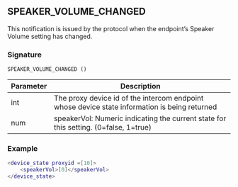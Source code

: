## SPEAKER\_VOLUME\_CHANGED

This notification is issued by the protocol when the endpoint’s Speaker Volume setting has changed. 


### Signature

`SPEAKER_VOLUME_CHANGED ()`


| Parameter | Description                                                                                   |
| --------- | --------------------------------------------------------------------------------------------- |
| int       | The proxy device id of the intercom endpoint whose device state information is being returned |
| num       | speakerVol: Numeric indicating the current state for this setting. (0=false, 1=true)          |


### Example

```lua
<device_state proxyid =[10]>
    <speakerVol>[0]</speakerVol>
</device_state>
```

